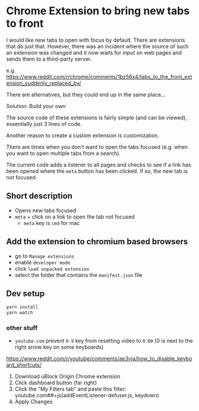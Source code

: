 # Chrome Extension to bring new tabs to front

I would like new tabs to open with focus by default.
There are extensions that do just that.
However, there was an incident where the source of such an extension was changed and it now waits for input on web pages and sends them to a third-party server.

e.g. https://www.reddit.com/r/chrome/comments/1bz56x4/tabs_to_the_front_extension_suddenly_replaced_by/

There are alternatives, but they could end up in the same place...

Solution: Build your own

The source code of these extensions is fairly simple (and can be viewed), essentially just 3 lines of code.


Another reason to create a custom extension is customization.

There are times when you don't want to open the tabs focused (e.g. when you want to open multiple tabs from a search).

The current code adds a listener to all pages and checks to see if a link has been opened where the `meta` button has been clicked. If so, the new tab is not focused.

## Short description

- Opens new tabs focused
- `meta` + click on a link to open the tab not focused
  - `meta` key is `cmd` for mac

<!-- - shrinks new windows (and initial) to 1280x800 -->

## Add the extension to chromium based browsers

- go to `Manage extensions`
- enable `developer mode`
- click `load unpacked extension`
- select the folder that contains the `manifest.json` file

## Dev setup

```bash
yarn install
yarn watch
```

### other stuff

- `youtube.com` prevent `0-9` key from resetting video to `0:00` (0 is next to the right arrow key on some keyboards)

https://www.reddit.com/r/youtube/comments/ae3vja/how_to_disable_keyboard_shortcuts/

1. Download uBlock Origin Chrome extension
2. Click dashboard button (far right)
3. Click the "My Filters tab" and paste this filter: youtube.com##+js(addEventListener-defuser.js, keydown)
4. Apply Changes